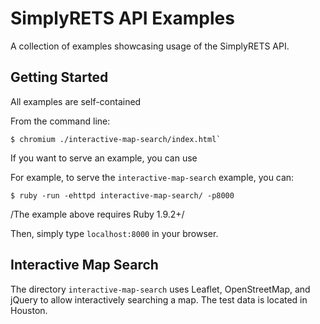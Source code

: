 # SimplyRETS API Examples

A collection of examples showcasing usage of the SimplyRETS API.

## Getting Started

All examples are self-contained

From the command line:

    $ chromium ./interactive-map-search/index.html`

If you want to serve an example, you can use

For example, to serve the `interactive-map-search` example, you can:

    $ ruby -run -ehttpd interactive-map-search/ -p8000

/The example above requires Ruby 1.9.2+/

Then, simply type `localhost:8000` in your browser.

## Interactive Map Search

The directory `interactive-map-search` uses Leaflet, OpenStreetMap,
and jQuery to allow interactively searching a map. The test data is
located in Houston.
